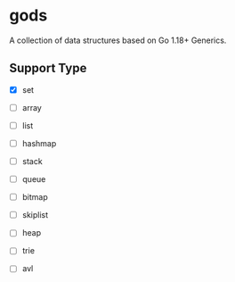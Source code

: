 # gods

A collection of data structures based on Go 1.18+ Generics.

## Support Type

- [x] set

- [ ] array

- [ ] list

- [ ] hashmap

- [ ] stack

- [ ] queue

- [ ] bitmap

- [ ] skiplist

- [ ] heap

- [ ] trie

- [ ] avl

